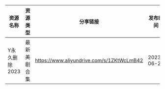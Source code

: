 | 资源名称      | 资源类型   | 分享链接                                      | 发布时间       |
| --------- | ------ | ----------------------------------------- | ---------- |
| Y永久删除2023 | 最新美剧合集 | https://www.aliyundrive.com/s/1ZKtWcLmB42 | 2023-06-29 |
